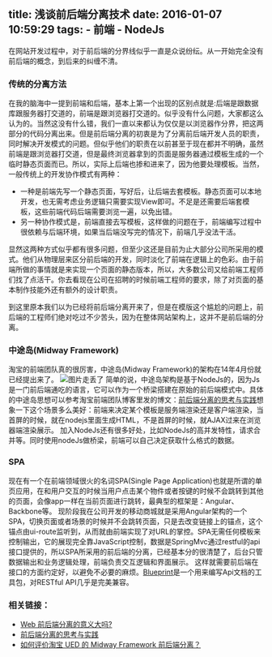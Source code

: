 title: 浅谈前后端分离技术
date: 2016-01-07 10:59:29
tags: 
	- 前端
	- NodeJs
---
在网站开发过程中，对于前后端的分界线似乎一直是众说纷纭。从一开始完全没有前后端的概念，到后来的纠缠不清。

<!-- more -->
### 传统的分离方法
在我的脑海中一提到前端和后端，基本上第一个出现的区别点就是:后端是跟数据库跟服务器打交道的，前端是跟浏览器打交道的。似乎没有什么问题，大家都这么认为的。当然这没有什么错，我们一直以来都认为仅仅是以浏览器作分界，把这两部分的代码分离出来。但是前后端分离的初衷是为了分离前后端开发人员的职责，同时解决开发模式的问题。但似乎他们的职责在以前甚至于现在都并不明确，虽然前端是跟浏览器打交道，但是最终浏览器拿到的页面是服务器通过模板生成的一个临时静态页面而已。所以，实际上后端也掺和进来了，因为他要处理模板。当然，一般传统上的开发协作模式有两种：

* 一种是前端先写一个静态页面，写好后，让后端去套模板。静态页面可以本地开发，也无需考虑业务逻辑只需要实现View即可。不足是还需要后端套模板，这些前端代码后端需要浏览一遍，以免出错。
* 另一种协作模式是，前端直接去写模板，这样做的问题在于，前端编写过程中很依赖与后端环境，如果当后端没写完的情况下，前端几乎没法干活。

显然这两种方式似乎都有很多问题，但至少这还是目前为止大部分公司所采用的模式。他们从物理层来区分前后端的开发，同时淡化了前端在逻辑上的色彩。由于前端所做的事情就是来实现一个页面的静态版本，所以，大多数公司又给前端工程师们找了点活干。你去看现在公司在招聘的时候前端工程师的要求，除了对页面的基本制作技能外还有额外的设计职责。

到这里原本我们以为已经将前后端分离开来了，但是在模版这个尴尬的问题上，前后端的工程师们绝对吃过不少苦头，因为在整体网站架构上，这并不是前后端的分离。

### 中途岛(Midway Framework)
淘宝的前端团队真的很厉害，中途岛(Midway Framework)的架构在14年4月份就已经提出来了。
![图片走丢了](http://7xpp66.com1.z0.glb.clouddn.com/blog/img/T1xW8OFrXkXXXK71TW-590-611.png)
简单的说，中途岛架构是基于NodeJs的，因为Js是一门前后端通吃的语言，它可以作为一个桥梁搭建在原始的前后端模式中。具体的中途岛思想可以参考淘宝前端团队博客里发的博文：[前后端分离的思考与实践](http://ued.taobao.org/blog/2014/04/full-stack-development-with-nodejs/)想象一下这个场景多么美好：前端来决定某个模板是服务端渲染还是客户端渲染，当首屏的时候，就在nodejs里面生成HTML，不是首屏的时候，就AJAX过来在浏览器端渲染展示。
加入NodeJs还有很多好处，比如NodeJs的高并发特性，请求合并等。同时使用nodeJs做桥梁，前端可以自己决定获取什么格式的数据。

### SPA
现在有一个在前端领域很火的名词SPA(Single Page Application)也就是所谓的单页应用，在和用户交互的时候当用户点击某个物件或者按键的时候不会跳转到其他的页面，会像app一样在当前页面进行跳转，最典型的框架是：Angular、Backbone等。
现阶段我在公司开发的移动商城就是采用Angular架构的一个SPA，切换页面或者场景的时候并不会跳转页面，只是去改变链接上的锚点，这个锚点由ui-route监听到，从而就由前端实现了对URL的掌控。SPA无需任何模板来控制输出，它的展现完全靠JavaScript控制，数据是SpringMvc通过restful的api接口提供的，所以SPA所采用的前后端的分离，已经基本分的很清楚了，后台只管数据输出和业务逻辑处理，前端负责交互逻辑和界面展示。
这样就需要前后端在接口的方面约定好，以避免不必要的麻烦。[Blueprint](http://www.tuicool.com/articles/nyEZ7z)是一个用来编写Api文档的工具包，对RESTful API几乎是完美兼容。


### 相关链接：
* [Web 前后端分离的意义大吗?](https://www.zhihu.com/question/28207685)
* [前后端分离的思考与实践](http://ued.taobao.org/blog/2014/04/full-stack-development-with-nodejs/)
* [如何评价淘宝 UED 的 Midway Framework 前后端分离？](https://www.zhihu.com/question/23512853)